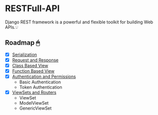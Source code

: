 # RESTFull-API
Django REST framework is a powerful and flexible toolkit for building Web APIs.💡


## Roadmap 🖱
- [x] [Serialization](rest_project)
- [x] [Request and Response](rest_project)
- [x] [Class Based View](rest_project)
- [x] [Function Based View](rest_project)
- [x] [Authentication and Permissions](rest_project)
  - Basic Authentication
  - Token Authentication
- [x] [ViewSets and Routers](rest_project)
  - ViewSet
  - ModelViewSet
  - GenericViewSet
